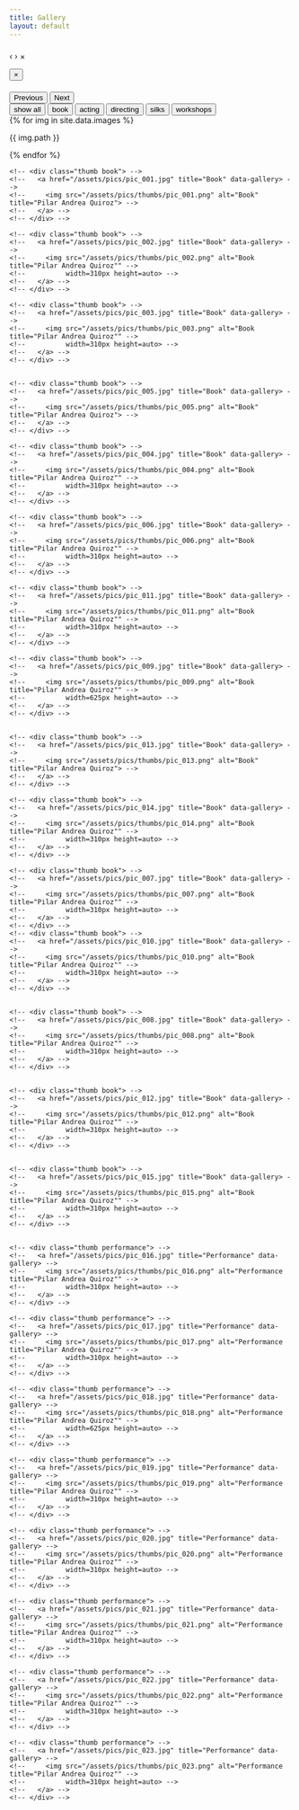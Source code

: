 ```yaml
---
title: Gallery
layout: default
---
```



<!-- The filtering javascript -->
<script src="//cdnjs.cloudflare.com/ajax/libs/jquery.isotope/2.2.0/isotope.pkgd.js" type="text/javascript"></script>
<script src="/js/imagesloaded.pkgd.js" type="text/javascript"></script>


<!-- The Lightbox gallery -->
<div id="blueimp-gallery" class="blueimp-gallery">
  <div class="slides"></div>

  <h3 class="title"></h3>
  <a class="prev">‹</a>
  <a class="next">›</a>
  <a class="close">×</a>
  <a class="play-pause"></a>
  <ol class="indicator"></ol>
  <!-- The modal dialog, which will be used to wrap the lightbox content -->
  <div class="modal fade">
    <div class="modal-dialog">
      <div class="modal-content">
        <div class="modal-header">
          <button type="button" class="close" aria-hidden="true">&times;</button>
          <h4 class="modal-title"></h4>
        </div>
        <div class="modal-body next"></div>
        <div class="modal-footer">
          <button type="button" class="btn btn-default pull-left prev">
            <i class="glyphicon glyphicon-chevron-left"></i>
            Previous
          </button>
          <button type="button" class="btn btn-primary next">
            Next
            <i class="glyphicon glyphicon-chevron-right"></i>
          </button>
        </div>
      </div>
    </div>
  </div>
</div>

<!-- The filtering buttons -->
<div id="filters" class="button-group">
    <button class="button is-checked" data-filter="*">show all</button>
    <button class="button" data-filter=".book">book</button>
    <button class="button" data-filter=".acting">acting</button>
    <button class="button" data-filter=".directing">directing</button>
    <button class="button" data-filter=".silks">silks</button>
    <button class="button" data-filter=".workshop">workshops</button>
</div>

<!-- The list of images -->
<div class="container-fluid">
  <div id="links">
    {% for img in site.data.images %}
    <p> {{ img.path }} </p>
    {% endfor %}
    <!-- Amy's fotoshoot -->
    <!-- <div class="thumb book"><a href="https://image.ibb.co/kgpS7R/pic_015.jpg" title="Book" data-gallery><img src="https://thumb.ibb.co/hr4G1m/pic_015.jpg" alt="pic_015" border="0"></a></div> -->
    <!-- <div class="thumb book"><a href="https://image.ibb.co/nMK5u6/pic_012.jpg" title="Book" data-gallery><img src="https://thumb.ibb.co/iN7EnR/pic_012.jpg" alt="pic_012" border="0"></a></div> -->
    <!--     <\!-- <div class="thumb book"> -\-> -->
    <!--   <a href="/assets/pics/pic_000.jpg" title="Book" data-gallery> -->
    <!--     <img src="/assets/pics/thumbs/pic_000.png" alt="Book" title="Pilar Andrea Quiroz"> -->
    <!--   </a> -->
    <!-- </div> -->

    <!-- <div class="thumb book"> -->
    <!--   <a href="/assets/pics/pic_001.jpg" title="Book" data-gallery> -->
    <!--     <img src="/assets/pics/thumbs/pic_001.png" alt="Book" title="Pilar Andrea Quiroz"> -->
    <!--   </a> -->
    <!-- </div> -->

    <!-- <div class="thumb book"> -->
    <!--   <a href="/assets/pics/pic_002.jpg" title="Book" data-gallery> -->
    <!--     <img src="/assets/pics/thumbs/pic_002.png" alt="Book title="Pilar Andrea Quiroz"" -->
    <!--          width=310px height=auto> -->
    <!--   </a> -->
    <!-- </div> -->

    <!-- <div class="thumb book"> -->
    <!--   <a href="/assets/pics/pic_003.jpg" title="Book" data-gallery> -->
    <!--     <img src="/assets/pics/thumbs/pic_003.png" alt="Book title="Pilar Andrea Quiroz"" -->
    <!--          width=310px height=auto> -->
    <!--   </a> -->
    <!-- </div> -->


    <!-- <div class="thumb book"> -->
    <!--   <a href="/assets/pics/pic_005.jpg" title="Book" data-gallery> -->
    <!--     <img src="/assets/pics/thumbs/pic_005.png" alt="Book" title="Pilar Andrea Quiroz"> -->
    <!--   </a> -->
    <!-- </div> -->

    <!-- <div class="thumb book"> -->
    <!--   <a href="/assets/pics/pic_004.jpg" title="Book" data-gallery> -->
    <!--     <img src="/assets/pics/thumbs/pic_004.png" alt="Book title="Pilar Andrea Quiroz"" -->
    <!--          width=310px height=auto> -->
    <!--   </a> -->
    <!-- </div> -->

    <!-- <div class="thumb book"> -->
    <!--   <a href="/assets/pics/pic_006.jpg" title="Book" data-gallery> -->
    <!--     <img src="/assets/pics/thumbs/pic_006.png" alt="Book title="Pilar Andrea Quiroz"" -->
    <!--          width=310px height=auto> -->
    <!--   </a> -->
    <!-- </div> -->

    <!-- <div class="thumb book"> -->
    <!--   <a href="/assets/pics/pic_011.jpg" title="Book" data-gallery> -->
    <!--     <img src="/assets/pics/thumbs/pic_011.png" alt="Book title="Pilar Andrea Quiroz"" -->
    <!--          width=310px height=auto> -->
    <!--   </a> -->
    <!-- </div> -->

    <!-- <div class="thumb book"> -->
    <!--   <a href="/assets/pics/pic_009.jpg" title="Book" data-gallery> -->
    <!--     <img src="/assets/pics/thumbs/pic_009.png" alt="Book title="Pilar Andrea Quiroz"" -->
    <!--          width=625px height=auto> -->
    <!--   </a> -->
    <!-- </div> -->


    <!-- <div class="thumb book"> -->
    <!--   <a href="/assets/pics/pic_013.jpg" title="Book" data-gallery> -->
    <!--     <img src="/assets/pics/thumbs/pic_013.png" alt="Book" title="Pilar Andrea Quiroz"> -->
    <!--   </a> -->
    <!-- </div> -->

    <!-- <div class="thumb book"> -->
    <!--   <a href="/assets/pics/pic_014.jpg" title="Book" data-gallery> -->
    <!--     <img src="/assets/pics/thumbs/pic_014.png" alt="Book title="Pilar Andrea Quiroz"" -->
    <!--          width=310px height=auto> -->
    <!--   </a> -->
    <!-- </div> -->

    <!-- <div class="thumb book"> -->
    <!--   <a href="/assets/pics/pic_007.jpg" title="Book" data-gallery> -->
    <!--     <img src="/assets/pics/thumbs/pic_007.png" alt="Book title="Pilar Andrea Quiroz"" -->
    <!--          width=310px height=auto> -->
    <!--   </a> -->
    <!-- </div> -->
    <!-- <div class="thumb book"> -->
    <!--   <a href="/assets/pics/pic_010.jpg" title="Book" data-gallery> -->
    <!--     <img src="/assets/pics/thumbs/pic_010.png" alt="Book title="Pilar Andrea Quiroz"" -->
    <!--          width=310px height=auto> -->
    <!--   </a> -->
    <!-- </div> -->


    <!-- <div class="thumb book"> -->
    <!--   <a href="/assets/pics/pic_008.jpg" title="Book" data-gallery> -->
    <!--     <img src="/assets/pics/thumbs/pic_008.png" alt="Book title="Pilar Andrea Quiroz"" -->
    <!--          width=310px height=auto> -->
    <!--   </a> -->
    <!-- </div> -->


    <!-- <div class="thumb book"> -->
    <!--   <a href="/assets/pics/pic_012.jpg" title="Book" data-gallery> -->
    <!--     <img src="/assets/pics/thumbs/pic_012.png" alt="Book title="Pilar Andrea Quiroz"" -->
    <!--          width=310px height=auto> -->
    <!--   </a> -->
    <!-- </div> -->


    <!-- <div class="thumb book"> -->
    <!--   <a href="/assets/pics/pic_015.jpg" title="Book" data-gallery> -->
    <!--     <img src="/assets/pics/thumbs/pic_015.png" alt="Book title="Pilar Andrea Quiroz"" -->
    <!--          width=310px height=auto> -->
    <!--   </a> -->
    <!-- </div> -->


    <!-- <div class="thumb performance"> -->
    <!--   <a href="/assets/pics/pic_016.jpg" title="Performance" data-gallery> -->
    <!--     <img src="/assets/pics/thumbs/pic_016.png" alt="Performance title="Pilar Andrea Quiroz"" -->
    <!--          width=310px height=auto> -->
    <!--   </a> -->
    <!-- </div> -->

    <!-- <div class="thumb performance"> -->
    <!--   <a href="/assets/pics/pic_017.jpg" title="Performance" data-gallery> -->
    <!--     <img src="/assets/pics/thumbs/pic_017.png" alt="Performance title="Pilar Andrea Quiroz"" -->
    <!--          width=310px height=auto> -->
    <!--   </a> -->
    <!-- </div> -->

    <!-- <div class="thumb performance"> -->
    <!--   <a href="/assets/pics/pic_018.jpg" title="Performance" data-gallery> -->
    <!--     <img src="/assets/pics/thumbs/pic_018.png" alt="Performance title="Pilar Andrea Quiroz"" -->
    <!--          width=625px height=auto> -->
    <!--   </a> -->
    <!-- </div> -->

    <!-- <div class="thumb performance"> -->
    <!--   <a href="/assets/pics/pic_019.jpg" title="Performance" data-gallery> -->
    <!--     <img src="/assets/pics/thumbs/pic_019.png" alt="Performance title="Pilar Andrea Quiroz"" -->
    <!--          width=310px height=auto> -->
    <!--   </a> -->
    <!-- </div> -->

    <!-- <div class="thumb performance"> -->
    <!--   <a href="/assets/pics/pic_020.jpg" title="Performance" data-gallery> -->
    <!--     <img src="/assets/pics/thumbs/pic_020.png" alt="Performance title="Pilar Andrea Quiroz"" -->
    <!--          width=310px height=auto> -->
    <!--   </a> -->
    <!-- </div> -->

    <!-- <div class="thumb performance"> -->
    <!--   <a href="/assets/pics/pic_021.jpg" title="Performance" data-gallery> -->
    <!--     <img src="/assets/pics/thumbs/pic_021.png" alt="Performance title="Pilar Andrea Quiroz"" -->
    <!--          width=310px height=auto> -->
    <!--   </a> -->
    <!-- </div> -->

    <!-- <div class="thumb performance"> -->
    <!--   <a href="/assets/pics/pic_022.jpg" title="Performance" data-gallery> -->
    <!--     <img src="/assets/pics/thumbs/pic_022.png" alt="Performance title="Pilar Andrea Quiroz"" -->
    <!--          width=310px height=auto> -->
    <!--   </a> -->
    <!-- </div> -->

    <!-- <div class="thumb performance"> -->
    <!--   <a href="/assets/pics/pic_023.jpg" title="Performance" data-gallery> -->
    <!--     <img src="/assets/pics/thumbs/pic_023.png" alt="Performance title="Pilar Andrea Quiroz"" -->
    <!--          width=310px height=auto> -->
    <!--   </a> -->
    <!-- </div> -->


  </div>
</div>


<script type="text/javascript">
  var $container = $('#links').imagesLoaded( function() {;
      // init
      $container.isotope({
      // options
          itemSelector: '.thumb',
          layoutMode: 'masonry',
      });
  });



  // filter items on button click
  $('#filters').on( 'click', 'button', function() {
  var filterValue = $(this).attr('data-filter');
  $container.isotope({ filter: filterValue });
  });
</script>
